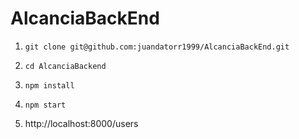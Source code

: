 # AlcanciaBackEnd

1. ```git clone git@github.com:juandatorr1999/AlcanciaBackEnd.git```

2. ```cd AlcanciaBackend```

3. ```npm install```

4. ```npm start```

5. http://localhost:8000/users